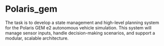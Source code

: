 # Polaris_gem
The task is to develop a state management and high-level planning system for the Polaris GEM e2 autonomous vehicle simulation. This system will manage sensor inputs, handle decision-making scenarios, and support a modular, scalable architecture.

